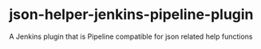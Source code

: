 # json-helper-jenkins-pipeline-plugin
A Jenkins plugin that is Pipeline compatible for json related help functions
